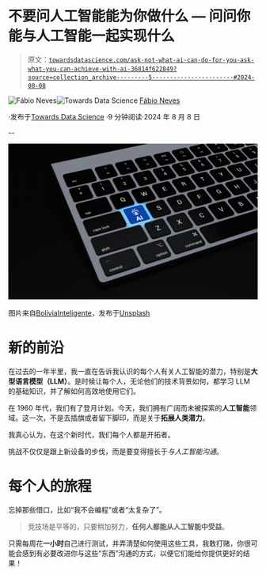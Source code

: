 # 不要问人工智能能为你做什么 — 问问你能与人工智能一起实现什么

> 原文：[`towardsdatascience.com/ask-not-what-ai-can-do-for-you-ask-what-you-can-achieve-with-ai-36814f622849?source=collection_archive---------5-----------------------#2024-08-08`](https://towardsdatascience.com/ask-not-what-ai-can-do-for-you-ask-what-you-can-achieve-with-ai-36814f622849?source=collection_archive---------5-----------------------#2024-08-08)

[](https://medium.com/@fneves?source=post_page---byline--36814f622849--------------------------------)![Fábio Neves](https://medium.com/@fneves?source=post_page---byline--36814f622849--------------------------------)[](https://towardsdatascience.com/?source=post_page---byline--36814f622849--------------------------------)![Towards Data Science](https://towardsdatascience.com/?source=post_page---byline--36814f622849--------------------------------) [Fábio Neves](https://medium.com/@fneves?source=post_page---byline--36814f622849--------------------------------)

·发布于[Towards Data Science](https://towardsdatascience.com/?source=post_page---byline--36814f622849--------------------------------) ·9 分钟阅读·2024 年 8 月 8 日

--

![](img/9ebbb9c6817ce5f245630813fa0a2f86.png)

图片来自[BoliviaInteligente](https://unsplash.com/@boliviainteligente?utm_source=medium&utm_medium=referral)，发布于[Unsplash](https://unsplash.com/?utm_source=medium&utm_medium=referral)

# 新的前沿

在过去的一年半里，我一直在告诉我认识的每个人有关人工智能的潜力，特别是**大型语言模型（LLM）**。是时候让每个人，无论他们的技术背景如何，都学习 LLM 的基础知识，并了解如何高效地使用它们。

在 1960 年代，我们有了登月计划。今天，我们拥有广阔而未被探索的**人工智能**领域。这一次，不是去插旗或者留下脚印，而是关于**拓展人类潜力**。

我真心认为，在这个新时代，我们每个人都是开拓者。

挑战不仅仅是跟上新设备的步伐，而是要变得擅长于*与人工智能沟通*。

# 每个人的旅程

忘掉那些借口，比如“我不会编程”或者“太复杂了”。

> 竞技场是平等的，只要稍加努力，**任何人都能从人工智能中受益**。

只需每周花**一小时**自己进行测试，并弄清楚如何使用这些工具，我敢打赌，你很可能会感到有必要改进你与这些“东西”沟通的方式，以便它们能给你提供更好的结果！
